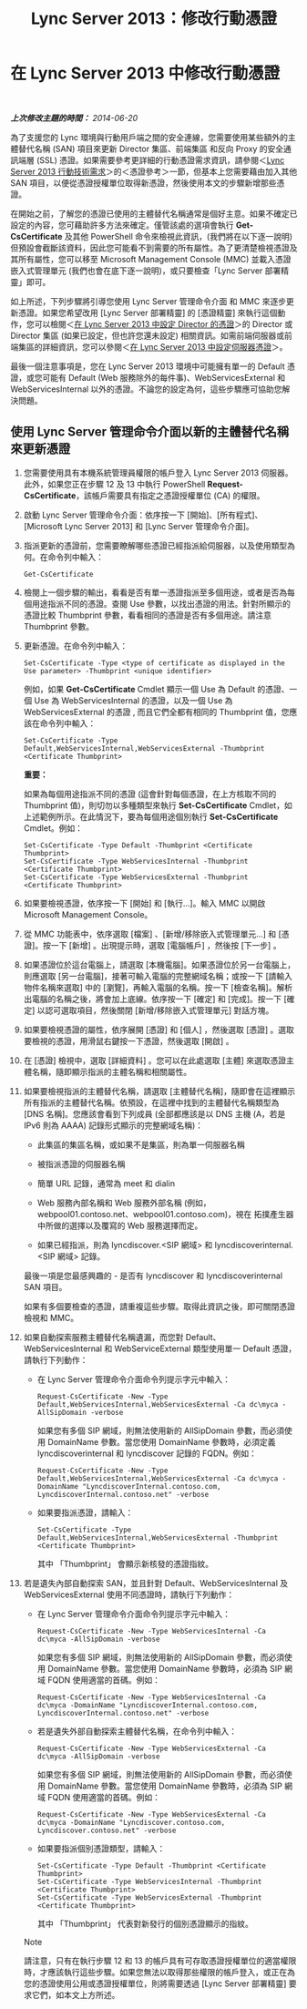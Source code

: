 ﻿---
title: Lync Server 2013：修改行動憑證
TOCTitle: 修改行動憑證
ms:assetid: 4e9107af-20f4-4c2a-8c98-ca35b39a4e2d
ms:mtpsurl: https://technet.microsoft.com/zh-tw/library/Hh690015(v=OCS.15)
ms:contentKeyID: 49290874
ms.date: 08/10/2015
mtps_version: v=OCS.15
ms.translationtype: HT
---

# 在 Lync Server 2013 中修改行動憑證

 

_**上次修改主題的時間：** 2014-06-20_

為了支援您的 Lync 環境與行動用戶端之間的安全連線，您需要使用某些額外的主體替代名稱 (SAN) 項目來更新 Director 集區、前端集區 和反向 Proxy 的安全通訊端層 (SSL) 憑證。如果需要參考更詳細的行動憑證需求資訊，請參閱＜[Lync Server 2013 行動技術需求](lync-server-2013-technical-requirements-for-mobility.md)＞的＜憑證參考＞一節，但基本上您需要藉由加入其他 SAN 項目，以便從憑證授權單位取得新憑證，然後使用本文的步驟新增那些憑證。

在開始之前，了解您的憑證已使用的主體替代名稱通常是個好主意。如果不確定已設定的內容，您可藉助許多方法來確定。僅管該處的選項會執行 **Get-CsCertificate** 及其他 PowerShell 命令來檢視此資訊，(我們將在以下逐一說明) 但預設會截斷該資料，因此您可能看不到需要的所有屬性。為了更清楚檢視憑證及其所有屬性，您可以移至 Microsoft Management Console (MMC) 並載入憑證嵌入式管理單元 (我們也會在底下逐一說明)，或只要檢查「Lync Server 部署精靈」即可。

如上所述，下列步驟將引導您使用 Lync Server 管理命令介面 和 MMC 來逐步更新憑證。如果您希望改用 \[Lync Server 部署精靈\] 的 \[憑證精靈\] 來執行這個動作，您可以檢閱＜[在 Lync Server 2013 中設定 Director 的憑證](lync-server-2013-configure-certificates-for-the-director.md)＞的 Director 或 Director 集區 (如果已設定，但也許您還未設定) 相關資訊。如需前端伺服器或前端集區的詳細資訊，您可以參閱＜[在 Lync Server 2013 中設定伺服器憑證](lync-server-2013-configure-certificates-for-servers.md)＞。

最後一個注意事項是，您在 Lync Server 2013 環境中可能擁有單一的 Default 憑證，或您可能有 Default (Web 服務除外的每件事)、WebServicesExternal 和 WebServicesInternal 以外的憑證。不論您的設定為何，這些步驟應可協助您解決問題。

## 使用 Lync Server 管理命令介面以新的主體替代名稱來更新憑證

1.  您需要使用具有本機系統管理員權限的帳戶登入 Lync Server 2013 伺服器。此外，如果您正在步驟 12 及 13 中執行 PowerShell **Request-CsCertificate**，該帳戶需要具有指定之憑證授權單位 (CA) 的權限。

2.  啟動 Lync Server 管理命令介面：依序按一下 \[開始\]、\[所有程式\]、\[Microsoft Lync Server 2013\] 和 \[Lync Server 管理命令介面\]。

3.  指派更新的憑證前，您需要瞭解哪些憑證已經指派給伺服器，以及使用類型為何。在命令列中輸入：
    
        Get-CsCertificate

4.  檢閱上一個步驟的輸出，看看是否有單一憑證指派至多個用途，或者是否為每個用途指派不同的憑證。查閱 Use 參數，以找出憑證的用法。針對所顯示的憑證比較 Thumbprint 參數，看看相同的憑證是否有多個用途。請注意 Thumbprint 參數。

5.  更新憑證。在命令列中輸入：
    
        Set-CsCertificate -Type <type of certificate as displayed in the Use parameter> -Thumbprint <unique identifier>
    
    例如，如果 **Get-CsCertificate** Cmdlet 顯示一個 Use 為 Default 的憑證、一個 Use 為 WebServicesInternal 的憑證，以及一個 Use 為 WebServicesExternal 的憑證 , 而且它們全都有相同的 Thumbprint 值，您應該在命令列中輸入：
    
        Set-CsCertificate -Type Default,WebServicesInternal,WebServicesExternal -Thumbprint <Certificate Thumbprint>
    
    **重要：**
    
    如果為每個用途指派不同的憑證 (這會針對每個憑證，在上方核取不同的 Thumbprint 值)，則切勿以多種類型來執行 **Set-CsCertificate** Cmdlet，如上述範例所示。在此情況下，要為每個用途個別執行 **Set-CsCertificate** Cmdlet。例如：
    
        Set-CsCertificate -Type Default -Thumbprint <Certificate Thumbprint>
        Set-CsCertificate -Type WebServicesInternal -Thumbprint <Certificate Thumbprint>
        Set-CsCertificate -Type WebServicesExternal -Thumbprint <Certificate Thumbprint>

6.  如果要檢視憑證，依序按一下 \[開始\] 和 \[執行…\]。輸入 MMC 以開啟 Microsoft Management Console。

7.  從 MMC 功能表中，依序選取 \[檔案\] 、\[新增/移除嵌入式管理單元…\] 和 \[憑證\]。按一下 \[新增\] 。出現提示時，選取 \[電腦帳戶\] ，然後按 \[下一步\] 。

8.  如果憑證位於這台電腦上，請選取 \[本機電腦\]。如果憑證位於另一台電腦上，則應選取 \[另一台電腦\]，接著可輸入電腦的完整網域名稱；或按一下 \[請輸入物件名稱來選取\] 中的 \[瀏覽\]，再輸入電腦的名稱。按一下 \[檢查名稱\]。解析出電腦的名稱之後，將會加上底線。依序按一下 \[確定\] 和 \[完成\]。按一下 \[確定\] 以認可選取項目，然後關閉 \[新增/移除嵌入式管理單元\] 對話方塊。

9.  如果要檢視憑證的屬性，依序展開 \[憑證\] 和 \[個人\] ，然後選取 \[憑證\] 。選取要檢視的憑證，用滑鼠右鍵按一下憑證，然後選取 \[開啟\] 。

10. 在 \[憑證\] 檢視中，選取 \[詳細資料\] 。您可以在此處選取 \[主體\] 來選取憑證主體名稱，隨即顯示指派的主體名稱和相關屬性。

11. 如果要檢視指派的主體替代名稱，請選取 \[主體替代名稱\]，隨即會在這裡顯示所有指派的主體替代名稱。依預設，在這裡中找到的主體替代名稱類型為 \[DNS 名稱\]。您應該會看到下列成員 (全部都應該是以 DNS 主機 (A，若是 IPv6 則為 AAAA) 記錄形式顯示的完整網域名稱)：
    
      - 此集區的集區名稱，或如果不是集區，則為單一伺服器名稱
    
      - 被指派憑證的伺服器名稱
    
      - 簡單 URL 記錄，通常為 meet 和 dialin
    
      - Web 服務內部名稱和 Web 服務外部名稱 (例如，webpool01.contoso.net、webpool01.contoso.com)，視在 拓撲產生器中所做的選擇以及覆寫的 Web 服務選擇而定。
    
      - 如果已經指派，則為 lyncdiscover.\<SIP 網域\> 和 lyncdiscoverinternal.\<SIP 網域\> 記錄。
    
    最後一項是您最感興趣的 - 是否有 lyncdiscover 和 lyncdiscoverinternal SAN 項目。
    
    如果有多個要檢查的憑證，請重複這些步驟。取得此資訊之後，即可關閉憑證檢視和 MMC。

12. 如果自動探索服務主體替代名稱遺漏，而您對 Default、WebServicesInternal 和 WebServiceExternal 類型使用單一 Default 憑證，請執行下列動作：
    
      - 在 Lync Server 管理命令介面命令列提示字元中輸入：
        
            Request-CsCertificate -New -Type Default,WebServicesInternal,WebServicesExternal -Ca dc\myca -AllSipDomain -verbose
        
        如果您有多個 SIP 網域，則無法使用新的 AllSipDomain 參數，而必須使用 DomainName 參數。當您使用 DomainName 參數時，必須定義 lyncdiscoverinternal 和 lyncdiscover 記錄的 FQDN。例如：
        
            Request-CsCertificate -New -Type Default,WebServicesInternal,WebServicesExternal -Ca dc\myca -DomainName "LyncdiscoverInternal.contoso.com, LyncdiscoverInternal.contoso.net" -verbose
    
      - 如果要指派憑證，請輸入：
        
            Set-CsCertificate -Type Default,WebServicesInternal,WebServicesExternal -Thumbprint <Certificate Thumbprint>
        
        其中 「Thumbprint」 會顯示新核發的憑證指紋。

13. 若是遺失內部自動探索 SAN，並且針對 Default、WebServicesInternal 及 WebServicesExternal 使用不同憑證時，請執行下列動作：
    
      - 在 Lync Server 管理命令介面命令列提示字元中輸入：
        
            Request-CsCertificate -New -Type WebServicesInternal -Ca dc\myca -AllSipDomain -verbose
        
        如果您有多個 SIP 網域，則無法使用新的 AllSipDomain 參數，而必須使用 DomainName 參數。當您使用 DomainName 參數時，必須為 SIP 網域 FQDN 使用適當的首碼。例如：
        
            Request-CsCertificate -New -Type WebServicesInternal -Ca dc\myca -DomainName "LyncdiscoverInternal.contoso.com, LyncdiscoverInternal.contoso.net" -verbose
    
      - 若是遺失外部自動探索主體替代名稱，在命令列中輸入：
        
            Request-CsCertificate -New -Type WebServicesExternal -Ca dc\myca -AllSipDomain -verbose
        
        如果您有多個 SIP 網域，則無法使用新的 AllSipDomain 參數，而必須使用 DomainName 參數。當您使用 DomainName 參數時，必須為 SIP 網域 FQDN 使用適當的首碼。例如：
        
            Request-CsCertificate -New -Type WebServicesExternal -Ca dc\myca -DomainName "Lyncdiscover.contoso.com, Lyncdiscover.contoso.net" -verbose
    
      - 如果要指派個別憑證類型，請輸入：
        
            Set-CsCertificate -Type Default -Thumbprint <Certificate Thumbprint>
            Set-CsCertificate -Type WebServicesInternal -Thumbprint <Certificate Thumbprint>
            Set-CsCertificate -Type WebServicesExternal -Thumbprint <Certificate Thumbprint>
        
        其中 「Thumbprint」 代表對新發行的個別憑證顯示的指紋。
    
    > [!NOTE]  
    > 請注意，只有在執行步驟 12 和 13 的帳戶具有可存取憑證授權單位的適當權限時，才應該執行這些步驟。如果您無法以取得那些權限的帳戶登入，或正在為您的憑證使用公用或憑證授權單位，則將需要透過 [Lync Server 部署精靈] 要求它們，如本文上方所述。
    

